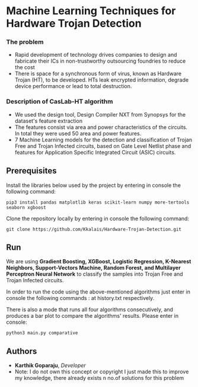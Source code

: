 # Machine Learning Techniques for Hardware Trojan Detection 

### The problem

- Rapid development of technology drives companies to design and fabricate their ICs in non-trustworthy outsourcing foundries to reduce the cost
- There is space for a synchronous form of virus, known as Hardware Trojan (HT), to be developed. HTs leak encrypted information, degrade device performance or lead to total destruction.

### Description of CasLab-HT algorithm

- We used the design tool, Design Compiler NXT from Synopsys for the dataset's feature extraction
- The features consist via area and power characteristics of the circuits. In total they were used 50 area and power features.
- 7 Machine Learning models for the detection and classification of Trojan Free and Trojan Infected circuits, based on Gate Level Netlist phase and features for Application Specific Integrated Circuit (ASIC) circuits.

## Prerequisites
Install the libraries below used by the project by entering in console the following command:

  ```pip3 install pandas matplotlib keras scikit-learn numpy more-tertools seaborn xgboost```
  
Clone the repository locally by entering in console the following command:

  ```git clone https://github.com/Kkalais/Hardware-Trojan-Detection.git```
 
## Run
 
We are using **Gradient Boosting, XGBoost, Logistic Regression, K-Nearest Neighbors, Support-Vectors Machine, Random Forest, and Multilayer Perceptron Neural Network** to classify the samples into Trojan Free and Trojan Infected circuits.
 
In order to run the code using the above-mentioned algorithms just enter in console the following commands :
at history.txt
respectively.

There is also a mode that runs all four algorithms consecutively, and produces a bar plot to compare the algorithms' results. Please enter in console:

```python3 main.py comparative```

## Authors

* **Karthik Goparaju**, *Developer*
* Note: I do not own this concept or copyright I just made this to improve my knowledge, there already exists n no.of solutions for this problem
